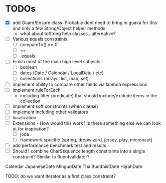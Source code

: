 # TODOs

- [x] add Guard/Ensure class. Probably dont need to bring in guava for this and only a few String/Object helper methods
  - what about toString help classes...alternative?
- [ ] Various equals constraints
  - [ ] compareTo() == 0
  - [ ] ==
  - [ ] .equals
- [ ] Finish most of the main high level subjects
  - [ ] boolean
  - [ ] dates (Date / Calendar / LocalDate / etc)
  - [ ] collections (arrays, list, map, set)
- [ ] implement ability to compare other fields via lambda expressions
- [ ] implement ruleForEach
  - including filter (predicate) that should include/exclude items in the collection 
- [ ] implement soft constraints (when clause)
- [ ] implement including other validators
- [ ] localization
- [ ] Extensions - How would this work? Is there something else we can look at for inspiration?
  - [ ] joda
  - [ ] framework specific (spring, dropwizard, jersey, play, micronaut)
- [ ] add performance benchmark test and results
- [ ] Should I combine CharSequence length constraints into a single constraint? Similar to fluentvalidator?

Calendar
JapaneseDate
MinguoDate
ThaiBuddhistDate
HijrahDate

TODO: do we want Iterator as a first class constraint?
